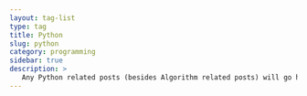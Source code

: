 ```yaml
---
layout: tag-list
type: tag
title: Python
slug: python
category: programming
sidebar: true
description: >
   Any Python related posts (besides Algorithm related posts) will go here.
---
```

